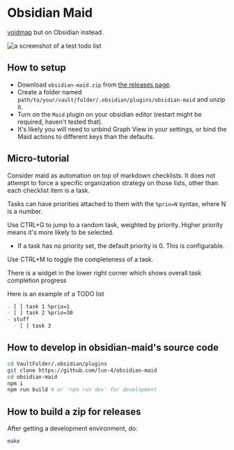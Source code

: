 # Obsidian Maid

[voidmap](https://github.com/void-rs/void) but on Obsidian instead.

![a screenshot of a test todo list](https://clong.biz/i/dxvu0lcv.png)

## How to setup

- Download `obsidian-maid.zip` from [the releases page](https://github.com/lun-4/obsidian-maid/releases).
- Create a folder named `path/to/your/vault/folder/.obsidian/plugins/obsidian-maid` and unzip it.
- Turn on the `Maid` plugin on your obsidian editor (restart might be required, haven't tested that).
- It's likely you will need to unbind Graph View in your settings, or bind
  the Maid actions to different keys than the defaults.

## Micro-tutorial

Consider maid as automation on top of markdown checklists. It does not attempt
to force a specific organization strategy on those lists, other than each
checklist item is a task.

Tasks can have priorities attached to them with the `%prio=N` syntax, where N
is a number.

Use CTRL+G to jump to a random task, weighted by priority. Higher priority means
it's more likely to be selected.

- If a task has no priority set, the default priority is 0.
  This is configurable.

Use CTRL+M to toggle the completeness of a task.

There is a widget in the lower right corner which shows overall task completion
progress

Here is an example of a TODO list

```markdown
- [ ] task 1 %prio=1
- [ ] task 2 %prio=30
- stuff
  - [ ] task 3
```

## How to develop in obsidian-maid's source code

```sh
cd VaultFolder/.obsidian/plugins
git clone https://github.com/lun-4/obsidian-maid
cd obsidian-maid
npm i
npm run build # or 'npm run dev' for development
```

## How to build a zip for releases

After getting a development environment, do:

```sh
make
```
